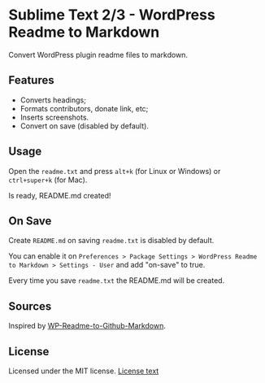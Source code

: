 # Sublime Text 2/3 - WordPress Readme to Markdown #

Convert WordPress plugin readme files to markdown.

## Features ##

* Converts headings;
* Formats contributors, donate link, etc;
* Inserts screenshots.
* Convert on save (disabled by default).

## Usage ##

Open the `readme.txt` and press `alt+k` (for Linux or Windows) or `ctrl+super+k` (for Mac).

Is ready, README.md created!

## On Save ##

Create `README.md` on saving `readme.txt` is disabled by default.

You can enable it on `Preferences > Package Settings > WordPress Readme to Markdown > Settings - User` and add "on-save" to true.

Every time you save `readme.txt` the README.md will be created.

## Sources ##

Inspired by [WP-Readme-to-Github-Markdown](https://github.com/benbalter/WP-Readme-to-Github-Markdown).

## License ##

Licensed under the MIT license.
[License text](http://opensource.org/licenses/mit-license.php)
